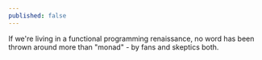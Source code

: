 ```yaml
---
published: false
---
```


If we're living in a functional programming renaissance, no word has been thrown around more than "monad" - by fans and skeptics both.